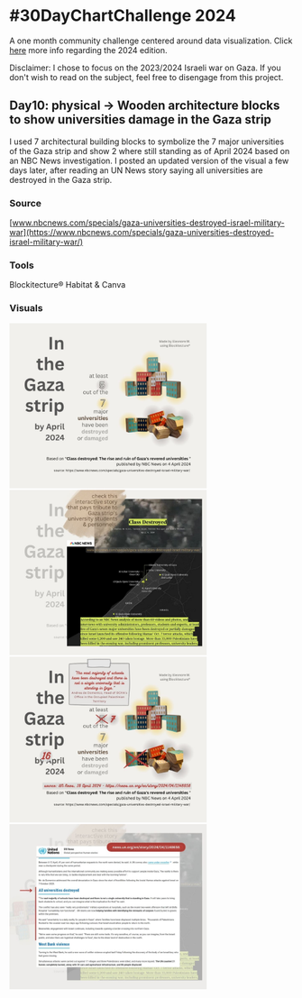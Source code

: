 # #30DayChartChallenge 2024

A one month community challenge centered around data visualization.
Click [here](https://github.com/30DayChartChallenge/Edition2024) more info regarding the 2024 edition.

Disclaimer: I chose to focus on the 2023/2024 Israeli war on Gaza. If you don't wish to read on the subject, feel free to disengage from this project.

## Day10: physical -> Wooden architecture blocks to show universities damage in the Gaza strip
I used 7 architectural building blocks to symbolize the 7 major universities of the Gaza strip and show 2 where still standing as of April 2024 based on an NBC News investigation.
I posted an updated version of the visual a few days later, after reading an UN News story saying all universities are destroyed in the Gaza strip.

### Source 
[www.nbcnews.com/specials/gaza-universities-destroyed-israel-military-war](https://www.nbcnews.com/specials/gaza-universities-destroyed-israel-military-war/)

### Tools
Blockitecture® Habitat & Canva

### Visuals
<div>
<img src="unis-damage-gaza-strip-2023-2024/slide1.jpg" alt="Universities damage in the Gaza strip, blocks" width="350"/>
<img src="unis-damage-gaza-strip-2023-2024/slide2.jpg" alt=Food production damage in the Gaza strip, sources / info" width="350"/>
</div>

<div>
<img src="unis-damage-gaza-strip-2023-2024_update/slide1.jpg" alt="Damages to higher education in the Gaza strip, blocks" width="350"/>
<img src="unis-damage-gaza-strip-2023-2024_update/slide2.jpg" alt="Damages to higher education in the Gaza strip, sources / info" width="350"/>
</div>
